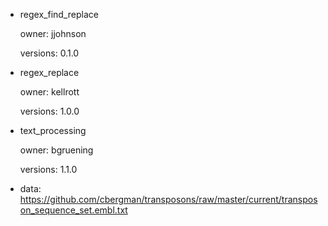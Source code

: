 - regex_find_replace

  owner: jjohnson

  versions: 0.1.0
  
- regex_replace

  owner: kellrott

  versions: 	1.0.0
  
- text_processing

  owner: bgruening

  versions: 1.1.0
  
- data:
 https://github.com/cbergman/transposons/raw/master/current/transposon_sequence_set.embl.txt

